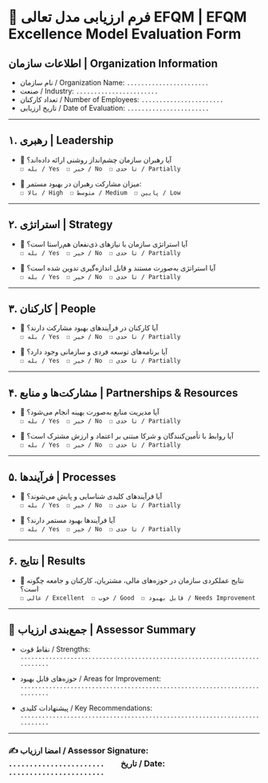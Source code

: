 # 📝 فرم ارزیابی مدل تعالی EFQM | EFQM Excellence Model Evaluation Form

## اطلاعات سازمان | Organization Information
- نام سازمان / Organization Name: `.......................`
- صنعت / Industry: `.......................`
- تعداد کارکنان / Number of Employees: `.......................`
- تاریخ ارزیابی / Date of Evaluation: `.......................`

---

## ۱. رهبری | Leadership
- 🔹 آیا رهبران سازمان چشم‌انداز روشنی ارائه داده‌اند؟  
  `☐ بله / Yes` `☐ خیر / No` `☐ تا حدی / Partially`

- 🔹 میزان مشارکت رهبران در بهبود مستمر:  
  `☐ بالا / High` `☐ متوسط / Medium` `☐ پایین / Low`

---

## ۲. استراتژی | Strategy
- 🔹 آیا استراتژی سازمان با نیازهای ذی‌نفعان هم‌راستا است؟  
  `☐ بله / Yes` `☐ خیر / No` `☐ تا حدی / Partially`

- 🔹 آیا استراتژی به‌صورت مستند و قابل اندازه‌گیری تدوین شده است؟  
  `☐ بله / Yes` `☐ خیر / No` `☐ تا حدی / Partially`

---

## ۳. کارکنان | People
- 🔹 آیا کارکنان در فرآیندهای بهبود مشارکت دارند؟  
  `☐ بله / Yes` `☐ خیر / No` `☐ تا حدی / Partially`

- 🔹 آیا برنامه‌های توسعه فردی و سازمانی وجود دارد؟  
  `☐ بله / Yes` `☐ خیر / No` `☐ تا حدی / Partially`

---

## ۴. مشارکت‌ها و منابع | Partnerships & Resources
- 🔹 آیا مدیریت منابع به‌صورت بهینه انجام می‌شود؟  
  `☐ بله / Yes` `☐ خیر / No` `☐ تا حدی / Partially`

- 🔹 آیا روابط با تأمین‌کنندگان و شرکا مبتنی بر اعتماد و ارزش مشترک است؟  
  `☐ بله / Yes` `☐ خیر / No` `☐ تا حدی / Partially`

---

## ۵. فرآیندها | Processes
- 🔹 آیا فرآیندهای کلیدی شناسایی و پایش می‌شوند؟  
  `☐ بله / Yes` `☐ خیر / No` `☐ تا حدی / Partially`

- 🔹 آیا فرآیندها بهبود مستمر دارند؟  
  `☐ بله / Yes` `☐ خیر / No` `☐ تا حدی / Partially`

---

## ۶. نتایج | Results
- 🔹 نتایج عملکردی سازمان در حوزه‌های مالی، مشتریان، کارکنان و جامعه چگونه است؟  
  `☐ عالی / Excellent` `☐ خوب / Good` `☐ قابل بهبود / Needs Improvement`

---

## 📌 جمع‌بندی ارزیاب | Assessor Summary
- نقاط قوت / Strengths:  
  `...........................................................................`

- حوزه‌های قابل بهبود / Areas for Improvement:  
  `...........................................................................`

- پیشنهادات کلیدی / Key Recommendations:  
  `...........................................................................`

---

### ✍️ امضا ارزیاب / Assessor Signature: `.......................`  تاریخ / Date: `.......................`
